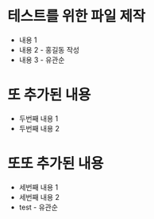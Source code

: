 # 테스트를 위한 파일 제작
- 내용 1
- 내용 2 - 홍길동 작성
- 내용 3 - 유관순

# 또 추가된 내용
- 두번째 내용 1
- 두번째 내용 2

# 또또 추가된 내용
- 세번째 내용 1
- 세번째 내용 2
- test - 유관순